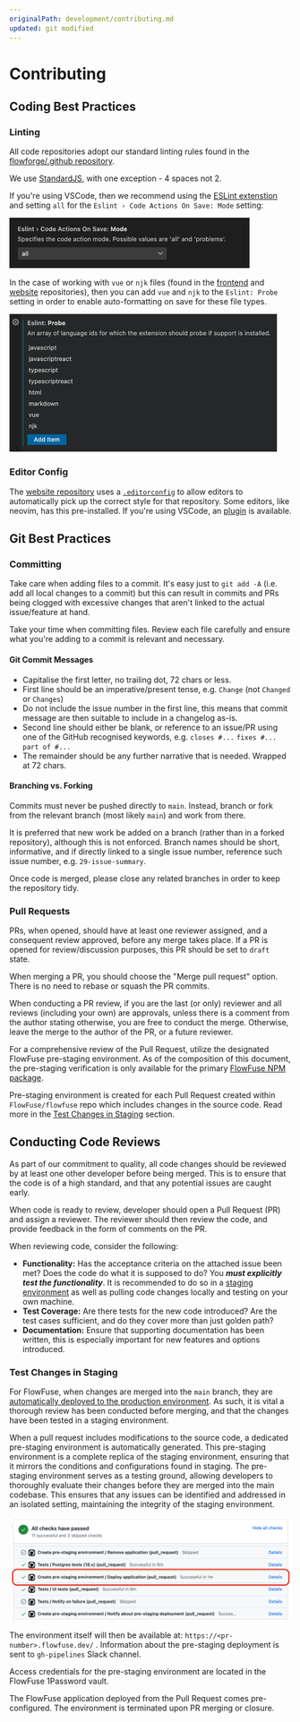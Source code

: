 ```yaml
---
originalPath: development/contributing.md
updated: git modified
---
```


# Contributing

## Coding Best Practices

### Linting

All code repositories adopt our standard linting rules found in the [flowforge/.github repository](https://github.com/FlowFuse/.github/blob/main/.eslintrc).

We use [StandardJS](https://standardjs.com/), with one exception - 4 spaces not 2.

If you're using VSCode, then we recommend using the [ESLint extenstion](https://github.com/Microsoft/vscode-eslint) and setting `all` for the `Eslint › Code Actions On Save: Mode` setting:

<img width="429" alt="ESLint - Action on Save" src="../images/eslint_actiononsave.png">

In the case of working with `vue` or `njk` files (found in the [frontend](https://github.com/FlowFuse/flowfuse/tree/main/frontend) and [website][website-repo] repositories), then you can add `vue` and `njk` to the `Eslint: Probe` setting in order to enable auto-formatting on save for these file types.

<img width="478" alt="ESLint - Probe" src="../images/eslint_probe.png">

### Editor Config

The [website repository][website-repo] uses a [`.editorconfig`](https://editorconfig.org)
to allow editors to automatically pick up the correct style for that repository.
Some editors, like neovim, has this pre-installed. If you're using VSCode, an
[plugin](https://marketplace.visualstudio.com/items?itemName=EditorConfig.EditorConfig)
is available.

## Git Best Practices

### Committing

Take care when adding files to a commit. It's easy just to `git add -A` (i.e. add all local changes to a commit) but this can result in commits and PRs being clogged with excessive changes that aren't linked to the actual issue/feature at hand.

Take your time when committing files. Review each file carefully and ensure what you're adding to a commit is relevant and necessary.

#### Git Commit Messages

- Capitalise the first letter, no trailing dot, 72 chars or less.
- First line should be an imperative/present tense, e.g. `Change` (not `Changed` or `Changes`)
- Do not include the issue number in the first line, this means that commit message are then suitable to include in a changelog as-is.
- Second line should either be blank, or reference to an issue/PR using one of the GitHub recognised keywords, e.g. `closes #...` `fixes #...` `part of #...`
- The remainder should be any further narrative that is needed. Wrapped at 72 chars.

#### Branching vs. Forking

Commits must never be pushed directly to `main`. Instead, branch or fork from the relevant branch (most likely `main`) and work from there.

It is preferred that new work be added on a branch (rather than in a forked repository), although this is not enforced. Branch names should be short, informative, and if directly linked to a single issue number, reference such issue number, e.g. `29-issue-summary`.

Once code is merged, please close any related branches in order to keep the repository tidy.

### Pull Requests

PRs, when opened, should have at least one reviewer assigned, and a consequent review approved, before any merge takes place. If a PR is opened for review/discussion purposes, this PR should be set to `draft` state.

When merging a PR, you should choose the "Merge pull request" option. There is no need to rebase or squash the PR commits.

When conducting a PR review, if you are the last (or only) reviewer and all reviews (including your own) are approvals, unless there is a comment from the author stating otherwise, you are free to conduct the merge. Otherwise, leave the merge to the author of the PR, or a future reviewer.

For a comprehensive review of the Pull Request, utilize the designated FlowFuse pre-staging environment. As of the composition of this document, the pre-staging verification is only available for the primary [FlowFuse NPM package](https://github.com/FlowFuse/flowfuse).

Pre-staging environment is created for each Pull Request created within `FlowFuse/flowfuse` repo which includes changes in the source code. Read more in the [Test Changes in Staging](#test-changes-in-staging) section.

## Conducting Code Reviews

As part of our commitment to quality, all code changes should be reviewed by at least one other developer before being merged. This is to ensure that the code is of a high standard, and that any potential issues are caught early.

When code is ready to review, developer should open a Pull Request (PR) and assign a reviewer. The reviewer should then review the code, and provide feedback in the form of comments on the PR.

When reviewing code, consider the following:

- **Functionality:** Has the acceptance criteria on the attached issue been met? Does the code do what it is supposed to do? You ***must explicitly test the functionality***. It is recommended to do so in a [staging environment](#test-changes-in-staging) as well as pulling code changes locally and testing on your own machine. 
- **Test Coverage:** Are there tests for the new code introduced? Are the test cases sufficient, and do they cover more than just golden path?
- **Documentation:** Ensure that supporting documentation has been written, this is especially important for new features and options introduced.

### Test Changes in Staging

For FlowFuse, when changes are merged into the `main` branch, they are [automatically deployed to the production environment](./ops/production#deployment-to-flowfuse-cloud). As such, it is vital a thorough review has been conducted before merging, and that the changes have been tested in a staging environment.

When a pull request includes modifications to the source code, a dedicated pre-staging environment is automatically generated. This pre-staging environment is a complete replica of the staging environment, ensuring that it mirrors the conditions and configurations found in staging. The pre-staging environment serves as a testing ground, allowing developers to thoroughly evaluate their changes before they are merged into the main codebase. This ensures that any issues can be identified and addressed in an isolated setting, maintaining the integrity of the staging environment.

![Example entry in the PR status to show the "Deploy Staging" job](../images/screenshots/devops-pr-staging.png)

The environment itself will then be available at: `https://<pr-number>.flowfuse.dev/` . Information about the pre-staging deployment is sent to `gh-pipelines` Slack channel.

Access credentials for the pre-staging environment are located in the FlowFuse 1Password vault.

The FlowFuse application deployed from the Pull Request comes pre-configured. The environment is terminated upon PR merging or closure. 



[website-repo]: https://github.com/FlowFuse/website